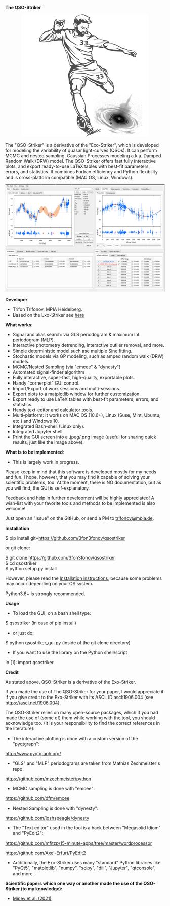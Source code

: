 
**The QSO-Striker** 

<p align="center">
  <img width="400" src="./docs/png/33_striker_qso.png">
</p>
 
The "QSO-Striker" is a derivative of the "Exo-Striker", which is developed for modeling the variability of quasar light-curves (QSOs). It can perform MCMC and nested sampling, Gaussian Processes modeling a.k.a. Damped Random Walk (DRW) model. The QSO-Striker offers fast fully interactive plots, and export ready-to-use LaTeX tables with best-fit parameters, errors, and statistics. It combines Fortran efficiency and Python flexibility and is cross-platform compatible (MAC OS, Linux, Windows). 

 <p align="center">
  <img width="800" src="./docs/png/33_qso_striker.png">
</p>



**Developer**

* Trifon Trifonov, MPIA Heidelberg.
* Based on the Exo-Striker see [here](https://github.com/3fon3fonov/exostriker)

**What works**:

* Signal and alias search: via GLS periodogram & maximum lnL periodogram (MLP).
* Interactive photometry detrending, interactive outlier removal, and more.
* Simple deterministic model such ase multiple Sine fitting.
* Stochastic models via GP modeling, such as amped random walk (DRW) models.
* MCMC/Nested Sampling (via "emcee" & "dynesty") 
* Automated signal-finder algorithm
* Fully interactive, super-fast, high-quality, exportable plots.
* Handy "cornerplot" GUI control.
* Import/Export of work sessions and multi-sessions. 
* Export plots to a matplotlib window for further customization.
* Export ready to use LaTeX tables with best-fit parameters, errors, and statistics. 
* Handy text-editor and calculator tools.
* Multi-platform: It works on MAC OS (10.6+), Linux (Suse, Mint, Ubuntu, etc.) and Windows 10.
* Integrated Bash-shell (Linux only).
* Integrated Jupyter shell.
* Print the GUI screen into a .jpeg/.png image (useful for sharing quick results, just like the image above).

**What is to be implemented**:

* This is largely work in progress.  

Please keep in mind that this software is developed mostly for my needs and fun. I hope, however, that you may find it capable of solving your scientific problems, too. At the moment, there is NO documentation,
but as you will find, the GUI is self-explanatory.  

Feedback and help in further development will be highly appreciated!
A wish-list with your favorite tools and methods to be implemented is also welcome!    

Just open an "Issue" on the GitHub, or send a PM to trifonov@mpia.de.    


**Installation**

$ pip install git+https://github.com/3fon3fonov/qsostriker   

or git clone:

$ git clone https://github.com/3fon3fonov/qsostriker   
$ cd qsostriker   
$ python setup.py install   

However, please read the [Installation instructions](README_for_installation),
because some problems may occur depending on your OS system.   

Python3.6+ is strongly recommended. 

**Usage**

* To load the GUI, on a bash shell type: 

$ qsostriker (in case of pip install)

* or just do:

$ python qsostriker_gui.py (inside of the git clone directory)
 


* If you want to use the library on the Python shell/script

In [1]: import qsostriker

  

**Credit**

As stated above, QSO-Striker is a derivative of the Exo-Striker.

If you made the use of The QSO-Striker for your paper, I would appreciate it if you give credit to the Exo-Striker with its ASCL ID ascl:1906.004 (see https://ascl.net/1906.004).    
 
The QSO-Striker relies on many open-source packages, which if you had made the use of (some of) them while working with the tool, 
you should acknowledge too. (It is your responsibility to find the correct references in the literature):    


* The interactive plotting is done with a custom version of the "pyqtgraph": 

http://www.pyqtgraph.org/

* "GLS" and "MLP" periodograms are taken from Mathias Zechmeister's repo: 

https://github.com/mzechmeister/python
 
* MCMC sampling is done with "emcee": 

https://github.com/dfm/emcee

* Nested Sampling is done with "dynesty": 

https://github.com/joshspeagle/dynesty
 

* The "Text editor" used in the tool is a hack between "Megasolid Idiom" 
and "PyEdit2":

https://github.com/mfitzp/15-minute-apps/tree/master/wordprocessor

https://github.com/Axel-Erfurt/PyEdit2
 
* Additionally, the Exo-Striker uses many "standard" Python libraries like 
"PyQt5", "matplotlib", "numpy", "scipy", "dill", "Jupyter", "qtconsole",
and more.
 


**Scientific papers which one way or another made the use of the QSO-Striker (to my knowledge):**

* [Minev et al. (2021)](https://ui.adsabs.harvard.edu/abs/2021MNRAS.508.2937M/abstract)
 


